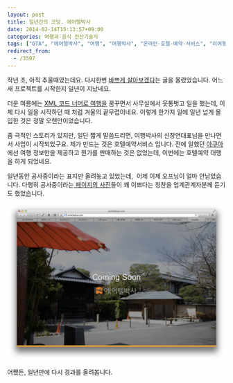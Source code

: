 ```yaml
---
layout: post
title: 일년간의 코딩. 에어텔박사
date: 2014-02-14T15:13:57+09:00
categories: 여행과-음식 전산기술자
tags: ["OTA", "에어텔박사", "여행", "여행박사", "온라인-호텔-예약-서비스", "이여행박사"]
redirect_from:
  - /3597
---
```


작년 초, 아직 추울때였는데요. 다시한번 <a href="http://jinto.pe.kr/2636">바쁘게 살아보겠다</a>는 글을 올렸었습니다. 어느새 프로젝트를 시작한지 일년이 지났네요.

더운 여름에는 <a href="http://jinto.pe.kr/3503">XML 코드 너머로 여행을</a> 꿈꾸면서 사무실에서 웃통벗고 일을 했는데, 이제 다시 일을 시작하던 때 처럼 겨울의 끝무렵이네요. 이렇게 한가지 일에 일년 넘게 몰입한 것은 정말 오랜만이었습니다.

좀 극적인 스토리가 있지만, 일단 짧게 말씀드리면, 여행박사의 신창연대표님을 만나면서 사업이 시작되었구요. 제가 만드는 것은 호텔예약서비스 입니다. 전에 일했던 <a href="http://jinto.pe.kr/3503">아쿠아</a>에선 여행 정보만을 제공하고 뭔가를 판매하는 것은 없었는데, 이번에는 호텔예약 대행을 하게 되었네요.

일년동안 공사중이라는 표지만 올려놓고 있었는데,  이제 이제 오프닝이 얼마 안남았습니다. 다행히 공사중이라는<a href="http://airtelbaksa.com" target="_blank"> 페이지의 사진</a>들이 꽤 이쁘다는 칭찬을 업계관계자분께 듣기도 했었습니다.

 

![ ](/assets/media/uploads_2014_02_스크린샷-2014-02-14-오후-3.04.53.png)

어쨌든, 일년만에 다시 경과를 올려봅니다.
